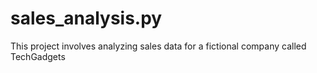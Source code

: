 # sales_analysis.py
This project involves analyzing sales data for a fictional company called TechGadgets
